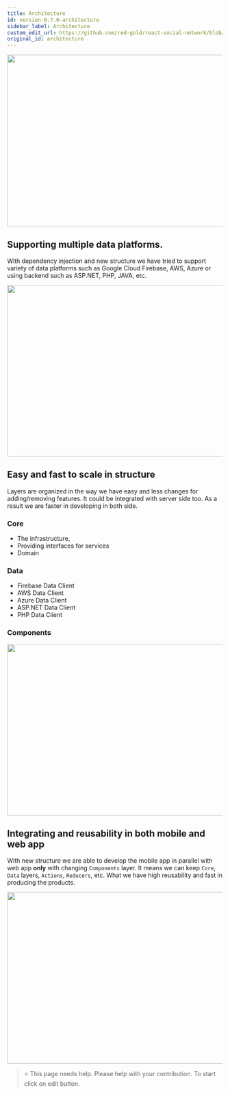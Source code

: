 ```yaml
---
title: Architecture
id: version-0.7.0-architecture
sidebar_label: Architecture
custom_edit_url: https://github.com/red-gold/react-social-network/blob/v0.7.0/README.md
original_id: architecture
---
```

<img height="400" width="700" src="https://raw.githubusercontent.com/red-gold/react-social-network/next/docs/app/layer.png">

## Supporting multiple data platforms.
 With dependency injection and new structure we have tried to support variety of data platforms such as Google Cloud Firebase, AWS, Azure or using backend such as ASP.NET, PHP, JAVA, etc. 
 
<img height="400" width="700" src="https://raw.githubusercontent.com/red-gold/react-social-network/next/docs/app/layer-1.png">

## Easy and fast to scale in structure
  Layers are organized in the way we have easy and less changes for adding/removing features. It could be integrated with server side too. As a result we are faster in developing in both side.
  ### Core 
   - The infrastructure, 
   - Providing interfaces for services
   - Domain
  ### Data
   * Firebase Data Client
   * AWS Data Client
   * Azure Data Client
   * ASP.NET Data Client
   * PHP Data Client
  ### Components
<img height="400" width="700" src="https://raw.githubusercontent.com/red-gold/react-social-network/next/docs/app/layer-3.png">

## Integrating and reusability in both mobile and web app
  With new structure we are able to develop the mobile app in parallel with web app **only** with changing `Components` layer. It means we can keep `Core`, `Data` layers, `Actions`, `Reducers`, etc. What we have high reusability and fast in producing the products.
 
<img height="400" width="700" src="https://raw.githubusercontent.com/red-gold/react-social-network/next/docs/app/layer-5.png">


 > ⭐️ This page needs help. Please help with your contribution. To start click on edit button.